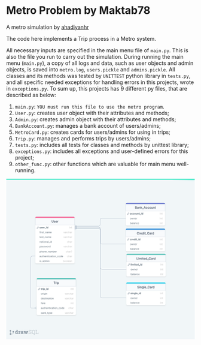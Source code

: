 # Metro Problem by Maktab78
A metro simulation by [ahadiyanhr](https://github.com/ahadiyanhr)

The code here implements a Trip process in a Metro system.

All necessary inputs are specified in the main menu file of `main.py`.  This is also the file you run to carry out the simulation.
During running the main menu (`main.py`), a copy of all logs and data, such as user objects and admin objects, is saved into `metro.log`, `users.pickle` and `admins.pickle`.
All classes and its methods was tested by `UNITTEST` python library in `tests.py`, and all specific needed exceptions for handling errors in this projects, wrote in `exceptions.py`.
To sum up, this projects has 9 different py files, that are described as below:
1. `main.py`: ```YOU must run this file to use the metro program```.
2. `User.py`: creates user object with their attributes and methods;
3. `Admin.py`: creates admin object with their attributes and methods;
4. `BankAccount.py`: manages a bank account of users/admins;
5. `MetroCard.py`: creates cards for users/admins for using in trips;
6. `Trip.py`: manages and performs trips by users/admins;
7. `tests.py`: includes all tests for classes and methods by unittest library;
8. `exceptions.py`: includes all exceptions and user-defined errors for this project;
9. `other_func.py`: other functions which are valuable for main menu well-running.

![alt text](https://github.com/ahadiyanhr/Practices-M78/blob/develop/HW/09/Metro/metro_by_drawSQL.png)